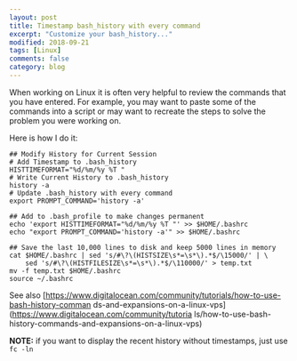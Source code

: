 ```yaml
---
layout: post
title: Timestamp bash_history with every command
excerpt: "Customize your bash_history..."
modified: 2018-09-21
tags: [Linux]
comments: false
category: blog
---
```


When working on Linux it is often very helpful to review the commands that you
have entered. For example, you may want to paste some of the commands into a
script or may want to recreate the steps to solve the problem you were working
on.

Here is how I do it:

```
## Modify History for Current Session
# Add Timestamp to .bash_history
HISTTIMEFORMAT="%d/%m/%y %T "
# Write Current History to .bash_history
history -a
# Update .bash_history with every command
export PROMPT_COMMAND='history -a'

## Add to .bash_profile to make changes permanent
echo 'export HISTTIMEFORMAT="%d/%m/%y %T "' >> $HOME/.bashrc
echo "export PROMPT_COMMAND='history -a'" >> $HOME/.bashrc

## Save the last 10,000 lines to disk and keep 5000 lines in memory
cat $HOME/.bashrc | sed 's/#\?\(HISTSIZE\s*=\s*\).*$/\15000/' | \
    sed 's/#\?\(HISTFILESIZE\s*=\s*\).*$/\110000/' > temp.txt
mv -f temp.txt $HOME/.bashrc
source ~/.bashrc
```

See also
[https://www.digitalocean.com/community/tutorials/how-to-use-bash-history-comman
ds-and-expansions-on-a-linux-vps](https://www.digitalocean.com/community/tutoria
ls/how-to-use-bash-history-commands-and-expansions-on-a-linux-vps)

**NOTE:** if you want to display the recent history without timestamps, just
use `fc -ln`
